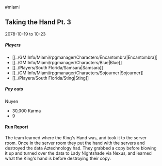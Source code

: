 #miami 
## Taking the Hand Pt. 3
2078-10-19 to 10-23
##### Players
- [[../GM Info/Miami/rpgmanager/Characters/Encantombra|Encantombra]]
- [[../GM Info/Miami/rpgmanager/Characters/Blue|Blue]]
- [[../Players/South Florida/Samsara|Samsara]]
- [[../GM Info/Miami/rpgmanager/Characters/Sojourner|Sojourner]]
- [[../Players/South Florida/Sting|Sting]]
##### Pay outs
Nuyen
- 30,000
Karma
- 9

#### Run Report
The team learned where the King's Hand was, and took it to the server room. Once in the server room they put the hand with the servers and destroyed the data Aztechnology had. They grabbed a copy before blowing it up and turned over the data to Lady Nightshade via Nexus, and learned what the King's hand is before destroying their copy.